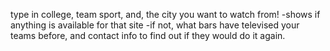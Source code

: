 type in college, team sport, and, the city you want to watch from!
-shows if anything is available for that site
	-if not, what bars have televised your teams before, and contact info to find out if they would do it again.